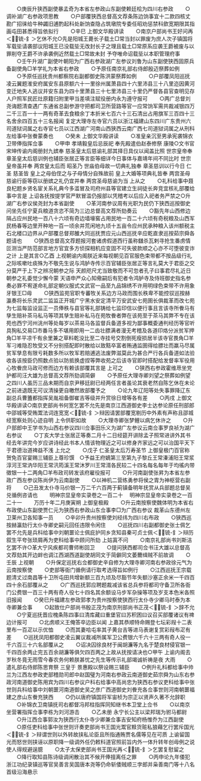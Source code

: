 <!-- { "loadSidebar": true } -->
　　○庚辰升狭西副使暴孟奇为本省左参政山东副使赖廷桧为四川右参政
　　○调补湖广右参政项思教
　　○户部覆狭西总督高文荐条陈边饷事宜十二款四核丈勘广招徕给牛种蠲旧逋酌起科处新饷查隐占筑墩院专委任昭劝惩禁科歛宽期限其指画屯田甚悉得旨依拟行
　　○辛巳  上御文华殿讲读
　　○南京户部尚书王好问再＜锍-釒＞乞休不允○先是阳城王薨长子载土□常当封以罪废为庶人次子镇国将军载坒请袭部议阳城王已没载坒无改封长子之理且载土□常原系应袭王爵被废与以罪削夺王爵不许承袭例近然载土□常故未封  予夺唯命诏载坒以本职管理府事
　　○壬午升湖广副使叶朝阳为广西右参政湖广左参议刘鲁为山东副使狭西固原兵备副使角□羊学礼为本省右参政
　　○予原任南京礼部右侍郎殷迈祭葬如例
　　○予原任巡抚贵州都察院右副都御史陈洪蒙祭葬如例
　　○户部覆凤阳巡抚凌云翼题淮安府属安东县原额六十一里徐州属萧县四十六里沛县三十八里迩因黄河变迁地失人逃议并安东县为四十里萧县三十七里沛县三十里仍严督各县官查明见存人户照军民匠灶原籍归附里甲当差填注赋役册内永为遵守报可
　　○两广总督刘尧诲题清查遇广东通省总副参游守把都司卫所营路等官一应常饷军需共裁减银四万二千三百一十一两有奇革去食粮余丁本折米七百六十三石清出占用旗军三百四十三名舍余四百五十三名报闻  复定大理寺左寺官六员以浙江福建山东四川广东贵州六司道狱词属之右寺官七员以江西湖广河南山西狭西云南广西七司道狱词属之从刑科左给事中张餋蒙奏也
　　○癸未  上御文华殿讲读
　　○准皇亲沉至男承宪袭锦衣卫带俸指挥佥事
　　○甲申  孝靖毅皇后忌辰祀  奉先殿遣伯赵泰修祭  康陵○文书官宋坤传谕内阁册封九嫔奉  慈圣皇太后慈谕礼部其择日具仪以闻盖比照  世宗皇帝奉  章圣皇太后慈训例也辅臣张居正等言臣等细详今日事体与嘉靖年间不同比时  世宗皇帝虽并奉  两宫皇太后而  昭圣乃  世庙伯母故一切典礼独奉  章圣慈训以行今日  仁圣  慈圣皆  皇上之母伯侄之与子母情分自殊故前  皇上大婚等项典礼皆奉  两宫圣母慈谕行臣等窃以册嫔之礼仍宜并奉  两宫圣母慈谕为当  上从之
　　○礼科给事中聂良杞题乡贤名宦关系礼典今多滥冒及司府州县等官建立生祠徒长奔竞宜核礼部覆给事中言是  上诏各抚按提学官严默冒滥仍报部以凭稽考以后应入祀者务严禁之○升湖广右参议侯尧封为本省副使
　　○革河南参议周有光职为民仍下狭西巡按御史问坐先任宁夏兵粮道贪恣不简为三边总督高文荐所劾奏云
　　○豁先年山西修边隔占应州民地一百八十六顷有奇边墙壕窖占用民地一百二十六顷有奇税粮及山西军民杨春等边里开种地一百一顷余并荒闲地九顷十五亩令应州民承种粮入该州额税主石北楼口边界从户部覆总督郑雒大同巡抚贾应元山西巡抚辛应乾直隶巡按茹宗舜各题请也
　　○狭西总督高文荐题报河套诸虏假道西行虽称讎杀瓦剌寻抢生番虏情叵测当严防范部言地方官宜多方侦探相机应变固不可失彼款顺之心亦不可堕彼变诈之计  上是其言○乙酉  上视朝谕内阁朕近来每视朝见百官服色束带都不按品级行礼之际咳嗽吐痰殊为不敬先生说与鸿胪寺传示百官辅臣张居正等言礼莫大于君臣之交分莫严于上下之辨况朝参之际  天颜咫尺尤当致敬而不可忽者孔子曰事君尽礼近日朝参之礼委觉少懈今蒙  天语申严众心知儆嗣后有犯者令鸿胪寺及侍班御史指名参奏必罪不宥遂命礼部定朝仪服式文武官一品至九品锦绣不许用明绿色束带不许用象牙银王□毋
　　○狭西监苑官职专蕃牧关系边方马政而围长秩卑不能控驭巡按赫瀛奏将长乐灵武二监监正开城广宁黑水安定清平万安武安七苑圉长俱裁革而改七苑为七监每监设监正一员俸秩与县官等礼部铸给七监印信以便行事且言该寺所餋马有孳生赔补茶马私马等项其孳生赔补私马在苑牧餋者弊在该苑至于茶马其弊不专在该苑也西宁河州洮州等处每岁以茶易马各监督兵备道多视为鄙事概委通判经历等官听具狥私交易□市番马多不堪用即用一二齿壮膘满者漫无考稽及各道印烙分派贫军押角□羊平凉千有余里兼之草料乾没比至二寺挂号交割倒死瘦损居半该寺官畏角□羊军刁难隐忍牧受又不分别搭配即时散给以致黠卒富者贿通监圉得给膘壮而羸马尽属贫军孳息有限亏耗数多所以牧军若赔逋逃法废弊滋莫此为甚合严行各兵备道如法验收各该按臣仍照数点验以防抵换虚捏等弊收苑之后该寺官即时搭配给发督率军役用心牧餋庶马政可修而边方有赖该部覆其言是  上可之
　　○狭西右参政霍维荩坐党护都司汪大雄为总督高文荐所劾调简僻
　　○予原任大理寺卿刘望之祭葬如例望之四川人虽历三品未期而自京尹移廷尉已经两任言者虽论其衰老然自陈乞休在未论之前进退既无可议清操更自皦然故部覆予之
　　○论九年辽阳等处失事罪降辽东副总兵曹簠都指挥吴胤祖备御崔吉等级并升赏徐日增等各有差
　　○丙戌  上御文华殿讲读○南京吏部尚书何宽乞罢不允先是南京江西道御史李士达参论原任刑部郎中邵城等受贿鬻法词连宽宽＜锍-釒＞辩因请罢部覆宽剔历中外素有声称且邵城经宽察处则心迹自明  上令供职如故
　　○大理寺卿张梦鲤以病乞休许之
　　○升户部郎中王学书为山西右参议四川佥事田乐义为湖广左参议云南佥事罗良祯为湖广右参议
　　○丁亥大学士张居正等奏二月十二日经筵开讲除孟子照常进讲外其书经去年讲完今岁应讲诗经此书本人情该物理近之可以修身齐家远之可以治国平天下于君德治道禆益不浅  上允之
　　○戊子  仁圣皇太后万寿圣节  上御皇极门百官称贺免百官宴赐三辅臣上尊珍馔　○予益王府嫡第三至第九子黎丘王常溱浦阳王常浆淳河王常汭华阳王常汛筠溪王常沐罗川王常湑各民较二十四名每名每年于均徭内带徵银一十二两角□羊布政司转发该府雇役报可
　　○升河南副使张昇为本省左参政广西左参议陈尚伊为云南副使
　　○以神机二营练勇参将侯之胄为神枢营右副将
　　○己丑发太仆寺马价银一万二千六百两于蓟镇备明年抚赏从兵部题总督吴兑循例咨请也
　　明神宗显皇帝实录卷之一百二十
　明神宗显皇帝实录卷之一百二十一
　　万历十年二月庚寅朔  上御皇极殿
　　○升云南按察使魏体明为本省右布政使山东副使贾仁元为狭西右参政山东佥事李□为广西右参议  裁革山东德州左卫莱州卫各知事一员
　　○辛卯升贵州按察使刘经纬为四川右布政
　　○狭西巡按赫瀛劾行太仆寺卿史嗣元回任违限令闲住
　　○巡抚四川右副都御史张士佩乞罢不允先是兵科给事中刘朝噩论士佩庇护同乡贪知县秦可贞士佩＜锍-釒＞辩历叙生平夸张琐屑再为吏科给事中顾问所劾  上姑寘不问
　　○南京礼部尚书刘斯洁乞罢不许○革大宁风疾都司曹师彬回卫
　　○提问狭西都司佥书汪大雄以总督高文荐劾其开边衅也调江西湖西道副使胡同文于简僻同文萎薾缉贼不前故调
　　○壬辰  上视朝
　　○升保定巡抚右佥都御史辛自修为大理寺卿河南右参政徐元气为云南按察使
　　○吏部等衙门循例请行取考选得旨如例行
　　○江西巡抚王宗载题清丈过南昌等十卫所屯田共增新额三百九顷及尽豁节年失额沙塞正余米一千四百四十余石部覆从之
　　○广西巡抚郭应聘题裁减该省总兵参将都司守备卫所各衙门公费银一百三十两有奇人役七十四名其余额设马步军杂操等项及岁支本色米各照旧报闻
　　○癸巳升福建左参政郭孝为贵州按察使狭西行太仆寺少卿马时泰为本寺卿兼佥事
　　○起致仕户部尚书殷正茂为南京刑部尚书正茂＜锍-釒＞辞不允
　　○宁夏巡抚晋应槐条陈四事曰清库藏曰重堡官曰苏积困曰议召买部覆诸议有禆边计报可
　　○北虏顺义王俺答卒边臣以闻  上嘉其恭顺特命赐登七坛彩叚十二表里布一百疋以示优恤
　　○而其妻哈屯率其子黄台吉等进马表谢复赏彩叚布疋有差
　　○巡抚凤阳都御史凌云翼议裁减所属军卫公费银六千六十三两有奇人役一千六百三十六名部覆从之
　　○诏决囚徐良材于闽胡濂等九名于楚良材侵官银一千四百余两止完五百余胡濂等俱欠四百两之上故从抚按请决也○甲午  上谕内阁去岁秋冬竟无雨雪今春农务何赖朕甚忧之先生等传示礼部竭诚祈祷是夜  大雨
　　○遣礼部右侍郎陈思育祭  三皇于  景惠殿以祭设赐三辅臣
　　○例升礼科都给事中帅兰为江西左参政吏部稽勋司郎中赵国璧为河南右参政云南道御史茹宗舜为山东右参政河南道御史陈用宾为四川右参议户科右给事中高尚忠为狭西右参议吏科给事中张世则兵科给事中刘朝噩河南道御史吴之彦广西道御史刘餋充各佥事世则河南朝噩福建之彦山东餋充狭西
　　○仍以唐府镇国将军宙桢为宗正以贤声久著不允辞职
　　○补锦衣卫南镇抚司右都督冯邦柱指挥同知继书本卫堂上佥书
　　○以南京坐营署指挥佥事李栋为刘河游击
　　○乙未册  永宁长公主以梁邦瑞为驸马都尉
　　○升江西佥事郭汝为狭西行太仆寺少卿兼佥事吉安知府杨惟乔为江西副使
　　○原任吏科给事中张世则讦奏吏部尚书王国光鬻官黩货赃私狼藉乞行罢斥国光＜锍-釒＞辩谓世则以外转故挟私论臣且所指通贿贾名儒等见在可质  上谕留国光而怒世则挟诬以原职降一级调外任仍敕科道官照前旨内外一体升转年创毋例之说使人得规避逞臆
　　○太子太保吏部尚书王国光再＜锍-釒＞乞罢复慰留之
　　○降行取知县陈诗级调闲散治其不候开俸擅离任之罪
　　○丙申论九年倭犯浙江功纪录镇巡等官吴善言吴国唐本尧等仍命斩倭贼顺三孛郎并枭善南门等十八名首级沿海悬示
